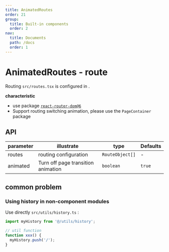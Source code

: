 ```yaml
---
title: AnimatedRoutes
order: 21
group:
  title: Built-in components
  order: 2
nav:
  title: Documents
  path: /docs
  order: 1
---
```


# AnimatedRoutes - route

Routing `src/routes.tsx` is configured in .

**characteristic**

- use package [`react-router-dom@6`](https://reactrouter.com/docs/en/v6/api#api-reference)
- Support routing switching animation, please use the `PageContainer` package

## API

| parameter | illustrate                         | type            | Defaults |
| --------- | ---------------------------------- | --------------- | -------- |
| routes    | routing configuration              | `RouteObject[]` | -        |
| animated  | Turn off page transition animation | `boolean`       | `true`   |

## common problem

### Using history in non-component modules

Use directly `src/utils/history.ts` :

```typescript
import myHistory from '@/utils/history';

// util function
function xxx() {
  myHistory.push('/');
}
```
